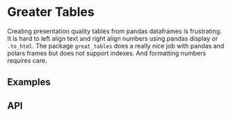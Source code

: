 # Greater Tables

Creating presentation quality tables from pandas dataframes is frustrating. It is hard to left align text and right align numbers using pandas display or `.to_html`. The package `great_tables` does a really nice job with pandas and polars frames but does not support indexes. And formatting numbers requires care.

## Examples



## API
